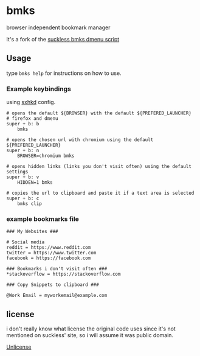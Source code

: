 # bmks
browser independent bookmark manager

It's a fork of the
[suckless bmks dmenu script](https://tools.suckless.org/dmenu/scripts/)

## Usage

type `bmks help` for instructions on how to use.

### Example keybindings

using [sxhkd](https://github.com/baskerville/sxhkd) config.

```
# opens the default ${BROWSER} with the default ${PREFERED_LAUNCHER}
# firefox and dmenu
super + b: b
	bmks

# opens the chosen url with chromium using the default ${PREFERED_LAUNCHER}
super + b: n
	BROWSER=chromium bmks

# opens hidden links (links you don't visit often) using the default settings
super + b: v
	HIDDEN=1 bmks

# copies the url to clipboard and paste it if a text area is selected
super + b: c
	bmks clip
```

### example bookmarks file

```text
### My Websites ###

# Social media
reddit = https://www.reddit.com
twitter = https://www.twitter.com
facebook = https://facebook.com

### Bookmarks i don't visit often ###
*stackoverflow = https://stackoverflow.com

### Copy Snippets to clipboard ###

@Work Email = myworkemail@example.com
```

## license
i don't really know what license the original code uses since it's not
mentioned on suckless' site, so i will assume it was public domain.

[Unlicense](./LICENSE)
